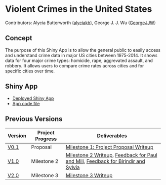 # Violent Crimes in the United States

Contributors: Alycia Butterworth ([alyciakb](https://github.com/alyciakb)), George J. J. Wu ([GeorgeJJW](https://github.com/GeorgeJJW))

## Concept

The purpose of this Shiny App is to allow the general public to easily access and understand crime data in major US cities between 1975-2014. It shows data for four major crime types: homicide, rape, aggrevated assault, and robbery. It allows users to compare crime rates across cities and for specific cities over time. 

## Shiny App

- [Deployed Shiny App](https://georgejjw.shinyapps.io/violent_crimes_usa/)
- [App code file](https://github.com/UBC-MDS/violent_crimes_usa/blob/master/app.R)

## Previous Versions

| Version | Project Progress | Deliverables |
|---------|------------------|--------------|
| [V0.1](https://github.com/UBC-MDS/violent_crimes_usa/releases/tag/v0.1) | Proposal | [Milestone 1: Project Proposal Writeup](https://github.com/UBC-MDS/violent_crimes_usa/blob/master/doc/proposal.md) |
| [V1.0](https://github.com/UBC-MDS/violent_crimes_usa/releases/tag/V1.0) | Milestone 2 | [Milestone 2 Writeup](https://github.com/UBC-MDS/violent_crimes_usa/blob/master/doc/milestone2.md), [Feedback for Paul and Mili](https://github.com/UBC-MDS/wine_viz_mkpv/issues/17), [Feedback for Birindir and Sylvia](https://github.com/UBC-MDS/Crime_Busters/issues/30) |
| [V2.0](https://github.com/UBC-MDS/violent_crimes_usa/releases/tag/v2.0) | Milestone 3 | [Milestone 3 Writeup](https://github.com/UBC-MDS/violent_crimes_usa/blob/master/doc/milestone3.md) |
